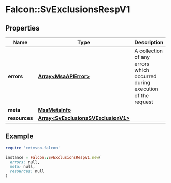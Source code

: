 # Falcon::SvExclusionsRespV1

## Properties

| Name | Type | Description | Notes |
| ---- | ---- | ----------- | ----- |
| **errors** | [**Array&lt;MsaAPIError&gt;**](MsaAPIError.md) | A collection of any errors which occurred during execution of the request |  |
| **meta** | [**MsaMetaInfo**](MsaMetaInfo.md) |  |  |
| **resources** | [**Array&lt;SvExclusionsSVExclusionV1&gt;**](SvExclusionsSVExclusionV1.md) |  |  |

## Example

```ruby
require 'crimson-falcon'

instance = Falcon::SvExclusionsRespV1.new(
  errors: null,
  meta: null,
  resources: null
)
```

